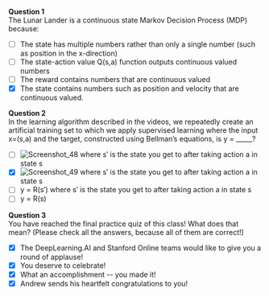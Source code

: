 **Question 1**<br>
The Lunar Lander is a continuous state Markov Decision Process (MDP) because:
- [ ] The state has multiple numbers rather than only a single number (such as position in the x-direction) 
- [ ] The state-action value Q(s,a) function outputs continuous valued numbers 
- [ ] The reward contains numbers that are continuous valued
- [x] The state contains numbers such as position and velocity that are continuous valued.

**Question 2**<br>
In the learning algorithm described in the videos, we repeatedly create an artificial training set to which we apply supervised learning where the input x=(s,a) and the target, constructed using Bellman’s equations, is y = _____? 
- [ ] ![Screenshot_48](https://github.com/user-attachments/assets/5da9d5df-ee46-4690-9264-84192ef3840a) where s′ is the state you get to after taking action a in state s
- [x] ![Screenshot_49](https://github.com/user-attachments/assets/a8683332-84fd-4164-8a10-93fdfbe5cd90) where s′ is the state you get to after taking action a in state s 
- [ ] y = R(s′) where s′ is the state you get to after taking action a in state s 
- [ ] y = R(s)

**Question 3**<br>
You have reached the final practice quiz of this class! What does that mean? (Please check all the answers, because all of them are correct!)
- [x] The DeepLearning.AI and Stanford Online teams would like to give you a round of applause! 
- [x] You deserve to celebrate!
- [x] What an accomplishment -- you made it! 
- [x] Andrew sends his heartfelt congratulations to you!
